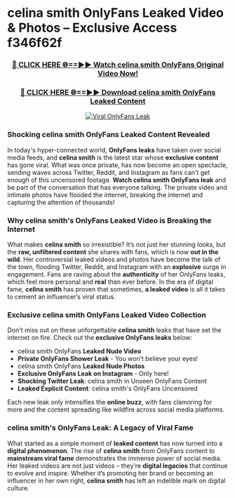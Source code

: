 # celina smith OnlyFans Leaked Video & Photos – Exclusive Access f346f62f

<div align="center">

### [🔴 CLICK HERE 🌐==►► Watch celina smith OnlyFans Original Video Now!](https://aff.leakpic.com/?utm_medium=9dac6e3e92780789e695eb65dc45befdb20081c8&utm_campaign=Link_for_leakpic_com_f346f62f)

### [🔴 CLICK HERE 🌐==►► Download celina smith OnlyFans Leaked Content](https://aff.leakpic.com/?utm_medium=9dac6e3e92780789e695eb65dc45befdb20081c8&utm_campaign=Link_for_leakpic_com_f346f62f)

[![Viral OnlyFans Leak](https://i.ibb.co.com/xMMVF88/686577567.gif)](https://aff.leakpic.com/?utm_medium=9dac6e3e92780789e695eb65dc45befdb20081c8&utm_campaign=Link_for_leakpic_com_f346f62f)

</div>

### Shocking celina smith OnlyFans Leaked Content Revealed
In today's hyper-connected world, **OnlyFans leaks** have taken over social media feeds, and **celina smith** is the latest star whose **exclusive content** has gone viral. What was once private, has now become an open spectacle, sending waves across Twitter, Reddit, and Instagram as fans can't get enough of this uncensored footage. 
**Watch celina smith OnlyFans leak** and be part of the conversation that has everyone talking. The private video and intimate photos have flooded the internet, breaking the internet and capturing the attention of thousands!

### Why celina smith's OnlyFans Leaked Video is Breaking the Internet
What makes **celina smith** so irresistible? It’s not just her stunning looks, but the **raw, unfiltered content** she shares with fans, which is now **out in the wild**. Her controversial leaked videos and photos have become the talk of the town, flooding Twitter, Reddit, and Instagram with an **explosive** surge in engagement. 
Fans are raving about the **authenticity** of her OnlyFans leaks, which feel more personal and **real** than ever before. In the era of digital fame, **celina smith** has proven that sometimes, **a leaked video** is all it takes to cement an influencer’s viral status.

### Exclusive celina smith OnlyFans Leaked Video Collection
Don't miss out on these unforgettable **celina smith** leaks that have set the internet on fire. Check out the **exclusive OnlyFans leaks** below:

- celina smith OnlyFans **Leaked Nude Video**
- **Private OnlyFans Shower Leak** - You won’t believe your eyes!
- celina smith OnlyFans **Leaked Nude Photos**
- **Exclusive OnlyFans Leak on Instagram** - Only here!
- **Shocking Twitter Leak**: celina smith in Unseen OnlyFans Content
- **Leaked Explicit Content**: celina smith's OnlyFans Uncensored

Each new leak only intensifies the **online buzz**, with fans clamoring for more and the content spreading like wildfire across social media platforms.

### celina smith's OnlyFans Leak: A Legacy of Viral Fame
What started as a simple moment of **leaked content** has now turned into a **digital phenomenon**. The rise of **celina smith** from OnlyFans content to **mainstream viral fame** demonstrates the immense power of social media. 
Her leaked videos are not just videos – they’re **digital legacies** that continue to evolve and inspire. Whether it’s promoting her brand or becoming an influencer in her own right, **celina smith** has left an indelible mark on digital culture.
